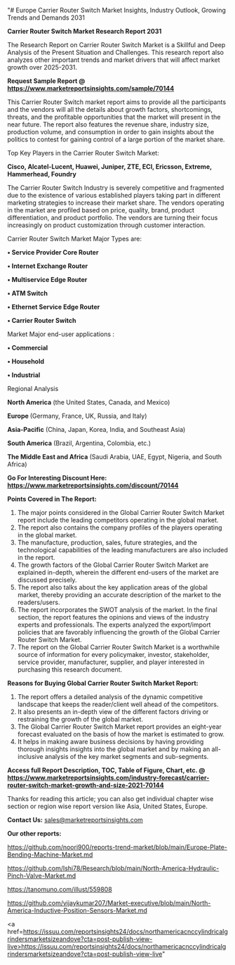"# Europe Carrier Router Switch Market Insights, Industry Outlook, Growing Trends and Demands 2031

<strong>Carrier Router Switch Market Research Report 2031</strong>

The Research Report on Carrier Router Switch Market is a Skillful and Deep Analysis of the Present Situation and Challenges. This research report also analyzes other important trends and market drivers that will affect market growth over 2025-2031.

<strong>Request Sample Report @ <a href=https://www.marketreportsinsights.com/sample/70144>https://www.marketreportsinsights.com/sample/70144</a></strong>

This Carrier Router Switch market report aims to provide all the participants and the vendors will all the details about growth factors, shortcomings, threats, and the profitable opportunities that the market will present in the near future. The report also features the revenue share, industry size, production volume, and consumption in order to gain insights about the politics to contest for gaining control of a large portion of the market share.

Top Key Players in the Carrier Router Switch Market:

<strong>Cisco, Alcatel-Lucent, Huawei, Juniper, ZTE, ECI, Ericsson, Extreme, Hammerhead, Foundry</strong>

The Carrier Router Switch Industry is severely competitive and fragmented due to the existence of various established players taking part in different marketing strategies to increase their market share. The vendors operating in the market are profiled based on price, quality, brand, product differentiation, and product portfolio. The vendors are turning their focus increasingly on product customization through customer interaction.

Carrier Router Switch Market Major Types are:

<strong>• Service Provider Core Router

• Internet Exchange Router

• Multiservice Edge Router

• ATM Switch

• Ethernet Service Edge Router

• Carrier Router Switch</strong>

Market Major end-user applications :

<strong>• Commercial

• Household

• Industrial</strong>

Regional Analysis

</u><strong><b>North America</b></strong> (the United States, Canada, and Mexico)

<strong><b>Europe </b></strong>(Germany, France, UK, Russia, and Italy)

<strong><b>Asia-Pacific</b></strong> (China, Japan, Korea, India, and Southeast Asia)

<strong><b>South America</b></strong> (Brazil, Argentina, Colombia, etc.)

<strong><b>The Middle East and Africa</b></strong> (Saudi Arabia, UAE, Egypt, Nigeria, and South Africa)

<strong>Go For Interesting Discount Here: <a href=https://www.marketreportsinsights.com/discount/70144>https://www.marketreportsinsights.com/discount/70144</a></strong>

<strong>Points Covered in The Report:</strong>
<ol>
  <li>The major points considered in the Global Carrier Router Switch Market report include the leading competitors operating in the global market.</li>
  <li>The report also contains the company profiles of the players operating in the global market.</li>
  <li>The manufacture, production, sales, future strategies, and the technological capabilities of the leading manufacturers are also included in the report.</li>
  <li>The growth factors of the Global Carrier Router Switch Market are explained in-depth, wherein the different end-users of the market are discussed precisely.</li>
  <li>The report also talks about the key application areas of the global market, thereby providing an accurate description of the market to the readers/users.</li>
  <li>The report incorporates the SWOT analysis of the market. In the final section, the report features the opinions and views of the industry experts and professionals. The experts analyzed the export/import policies that are favorably influencing the growth of the Global Carrier Router Switch Market.</li>
  <li>The report on the Global Carrier Router Switch Market is a worthwhile source of information for every policymaker, investor, stakeholder, service provider, manufacturer, supplier, and player interested in purchasing this research document.</li>
</ol>
<strong>Reasons for Buying Global Carrier Router Switch Market Report:</strong>

<ol>
  <li>The report offers a detailed analysis of the dynamic competitive landscape that keeps the reader/client well ahead of the competitors.</li>
  <li>It also presents an in-depth view of the different factors driving or restraining the growth of the global market.</li>
  <li>The Global Carrier Router Switch Market report provides an eight-year forecast evaluated on the basis of how the market is estimated to grow.</li>
  <li>It helps in making aware business decisions by having providing thorough insights insights into the global market and by making an all-inclusive analysis of the key market segments and sub-segments.</li>
</ol>
<strong>Access full Report Description, TOC, Table of Figure, Chart, etc. @ <a href=https://www.marketreportsinsights.com/industry-forecast/carrier-router-switch-market-growth-and-size-2021-70144>https://www.marketreportsinsights.com/industry-forecast/carrier-router-switch-market-growth-and-size-2021-70144</a></strong>


Thanks for reading this article; you can also get individual chapter wise section or region wise report version like Asia, United States, Europe.

<strong>Contact Us:</strong>
sales@marketreportsinsights.com

<strong>Our other reports:</strong>

<a href=https://github.com/noori900/reports-trend-market/blob/main/Europe-Plate-Bending-Machine-Market.md>https://github.com/noori900/reports-trend-market/blob/main/Europe-Plate-Bending-Machine-Market.md</a>

<a href=https://github.com/Ishi78/Research/blob/main/North-America-Hydraulic-Pinch-Valve-Market.md>https://github.com/Ishi78/Research/blob/main/North-America-Hydraulic-Pinch-Valve-Market.md</a>

<a href=https://tanomuno.com/illust/559808>https://tanomuno.com/illust/559808</a>

<a href=https://github.com/vijaykumar207/Market-executive/blob/main/North-America-Inductive-Position-Sensors-Market.md>https://github.com/vijaykumar207/Market-executive/blob/main/North-America-Inductive-Position-Sensors-Market.md</a>

<a href=https://issuu.com/reportsinsights24/docs/northamericacnccylindricalgrindersmarketsizeandove?cta=post-publish-view-live>https://issuu.com/reportsinsights24/docs/northamericacnccylindricalgrindersmarketsizeandove?cta=post-publish-view-live</a>"
